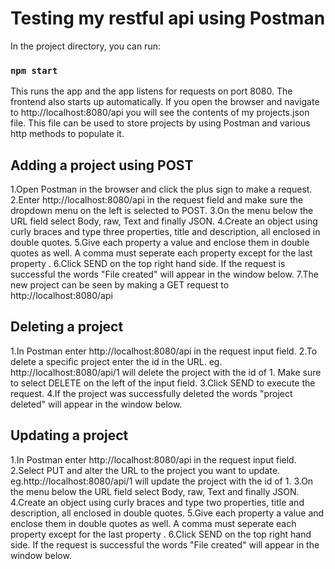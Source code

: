 # Testing my restful api using Postman

In the project directory, you can run:

### `npm start`

This runs the app and the app listens for requests on port 8080. The frontend also starts up automatically.
If you open the browser and navigate to http://localhost:8080/api you will see the contents of my projects.json file.
This file can be used to store projects by using Postman and various http methods to populate it.

## Adding a project using POST

1.Open Postman in the browser and click the plus sign to make a request.
2.Enter http://localhost:8080/api in the request field and make sure the dropdown menu on the left is selected to POST.
3.On the menu below the URL field select Body, raw, Text and finally JSON.
4.Create an object using curly braces and type three properties, title and description, all enclosed in double quotes.
5.Give each property a value and enclose them in double quotes as well. A comma must seperate each property except for the last property .
6.Click SEND on the top right hand side. If the request is successful the words "File created" will appear in the window below.
7.The new project can be seen by making a GET request to http://localhost:8080/api

## Deleting a project

1.In Postman enter http://localhost:8080/api in the request input field.
2.To delete a specific project enter the id in the URL. eg. http://localhost:8080/api/1 will delete the project with
the id of 1. Make sure to select DELETE on the left of the input field.
3.Click SEND to execute the request.
4.If the project was successfully deleted the words "project deleted" will appear in the window below.

## Updating a project

1.In Postman enter http://localhost:8080/api in the request input field.
2.Select PUT and alter the URL to the project you want to update. eg.http://localhost:8080/api/1 will update
the project with the id of 1.
3.On the menu below the URL field select Body, raw, Text and finally JSON.
4.Create an object using curly braces and type two properties, title and description, all enclosed in double quotes.
5.Give each property a value and enclose them in double quotes as well. A comma must seperate each property except for the last property .
6.Click SEND on the top right hand side. If the request is successful the words "File created" will appear in the window below.
